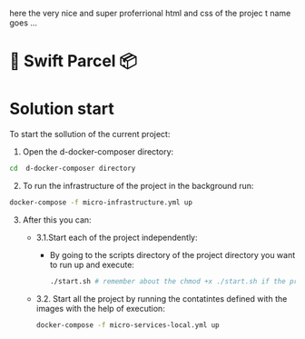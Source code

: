 here the very nice and super proferrional html and css of the projec t name goes ...
# 🚀 Swift Parcel 📦



# Solution start

To start the sollution of the current project:

1. Open the d-docker-composer directory:

```bash
cd  d-docker-composer directory
```

2. To run the infrastructure of the project in the background run:

```bash
docker-compose -f micro-infrastructure.yml up
```

3. After this you can:

    - 3.1.Start each of the project independently:
         - By going to the scripts directory of the project directory you want to run up and execute:

            ```bash
            ./start.sh # remember about the chmod +x ./start.sh if the previlages of execution are not in the state of presence
            ```
    - 3.2. Start all the project by running the contatintes defined with the images with the help of execution:
        ```bash
        docker-compose -f micro-services-local.yml up
        ```